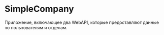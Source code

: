 # SimpleCompany

Приложение, включающее два WebAPI, которые предоставляют данные по пользователям и отделам.

